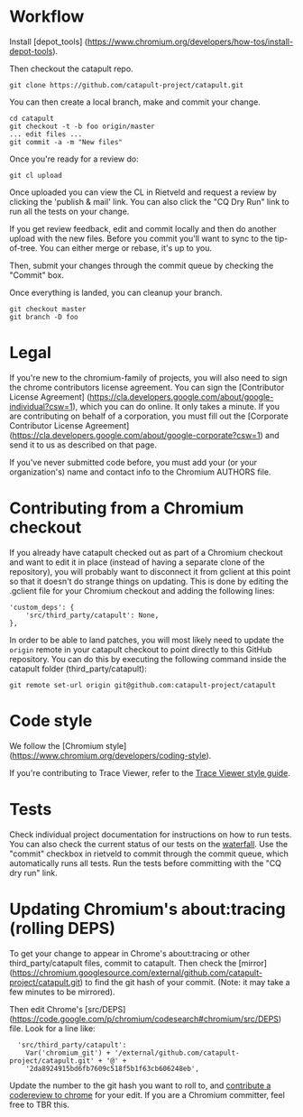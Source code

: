 <!-- Copyright 2015 The Chromium Authors. All rights reserved.
     Use of this source code is governed by a BSD-style license that can be
     found in the LICENSE file.
-->
# Workflow

Install [depot_tools]
(https://www.chromium.org/developers/how-tos/install-depot-tools).

Then checkout the catapult repo.

`git clone https://github.com/catapult-project/catapult.git`

You can then create a local branch, make and commit your change.

```
cd catapult
git checkout -t -b foo origin/master
... edit files ...
git commit -a -m "New files"
```

Once you're ready for a review do:

`git cl upload`

Once uploaded you can view the CL in Rietveld and request a review by clicking
the 'publish & mail' link. You can also click the "CQ Dry Run" link to run all
the tests on your change.

If you get review feedback, edit and commit locally and then do another upload
with the new files. Before you commit you'll want to sync to the tip-of-tree.
You can either merge or rebase, it's up to you.

Then, submit your changes through the commit queue by checking the "Commit" box.

Once everything is landed, you can cleanup your branch.

```
git checkout master
git branch -D foo
```

# Legal

If you're new to the chromium-family of projects, you will also need to sign the
chrome contributors license agreement. You can sign the
[Contributor License Agreement]
(https://cla.developers.google.com/about/google-individual?csw=1), which you can
do online.
It only takes a minute. If you are contributing on behalf of a corporation, you
must fill out the [Corporate Contributor License Agreement]
(https://cla.developers.google.com/about/google-corporate?csw=1) and send it to
us as described on that page.

If you've never submitted code before, you must add your (or your
organization's) name and contact info to the Chromium AUTHORS file.

# Contributing from a Chromium checkout

If you already have catapult checked out as part of a Chromium checkout and want
to edit it in place (instead of having a separate clone of the repository), you
will probably want to disconnect it from gclient at this point so that it
doesn't do strange things on updating. This is done by editing the .gclient file
for your Chromium checkout and adding the following lines:

```
'custom_deps': {
    'src/third_party/catapult': None,
},
```

In order to be able to land patches, you will most likely need to update the
`origin` remote in your catapult checkout to point directly to this GitHub
repository. You can do this by executing the following command inside the
catapult folder (third_party/catapult):

`git remote set-url origin git@github.com:catapult-project/catapult`

# Code style

We follow the [Chromium style]
(https://www.chromium.org/developers/coding-style). 

If you're contributing to Trace Viewer, refer to the [Trace Viewer style guide](https://docs.google.com/document/d/1MMOfywou2Oaho4jOttUk-ZSJcHVd5G5BTsD48rPrBtQ/edit).

# Tests

Check individual project documentation for instructions on how to run tests.
You can also check the current status of our tests on the
[waterfall](http://build.chromium.org/p/client.catapult/waterfall).
Use the "commit" checkbox in rietveld to commit through the commit queue, which
automatically runs all tests. Run the tests before committing with the
"CQ dry run" link.

# Updating Chromium's about:tracing (rolling DEPS)

To get your change to appear in Chrome's about:tracing or other
third_party/catapult files, commit to catapult. Then check the [mirror]
(https://chromium.googlesource.com/external/github.com/catapult-project/catapult.git)
to find the git hash of your commit. (Note: it may take a few minutes to be
mirrored).

Then edit Chrome's [src/DEPS]
(https://code.google.com/p/chromium/codesearch#chromium/src/DEPS) file. Look for
a line like:

```
  'src/third_party/catapult':
    Var('chromium_git') + '/external/github.com/catapult-project/catapult.git' + '@' +
    '2da8924915bd6fb7609c518f5b1f63cb606248eb',
```

Update the number to the git hash you want to roll to, and [contribute a
codereview to chrome](http://www.chromium.org/developers/contributing-code)
for your edit. If you are a Chromium committer, feel free to TBR this.
